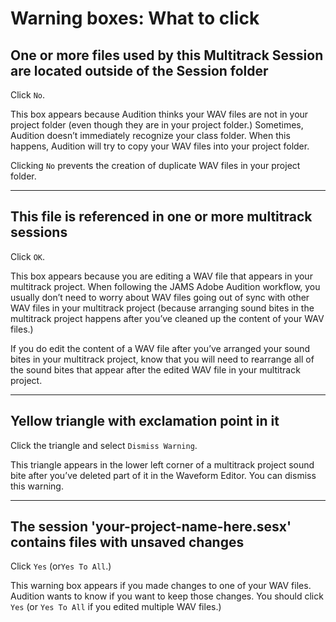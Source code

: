 # Warning boxes: What to click

## One or more files used by this Multitrack Session are located outside of the Session folder

Click `No`.

This box appears because Audition thinks your WAV files are not in your project folder \(even though they are in your project folder.\) Sometimes, Audition doesn’t immediately recognize your class folder. When this happens, Audition will try to copy your WAV files into your project folder.

Clicking `No` prevents the creation of duplicate WAV files in your project folder.

---

## This file is referenced in one or more multitrack sessions

Click `OK`.

This box appears because you are editing a WAV file that appears in your multitrack project. When following the JAMS Adobe Audition workflow, you usually don’t need to worry about WAV files going out of sync with other WAV files in your multitrack project \(because arranging sound bites in the multitrack project happens after you’ve cleaned up the content of your WAV files.\)

If you do edit the content of a WAV file after you’ve arranged your sound bites in your multitrack project, know that you will need to rearrange all of the sound bites that appear after the edited WAV file in your multitrack project.

---

## Yellow triangle with exclamation point in it

Click the triangle and select `Dismiss Warning`.

This triangle appears in the lower left corner of a multitrack project sound bite after you’ve deleted part of it in the Waveform Editor. You can dismiss this warning.

---

## The session 'your-project-name-here.sesx' contains files with unsaved changes

Click `Yes` \(or`Yes To All`.\)

This warning box appears if you made changes to one of your WAV files. Audition wants to know if you want to keep those changes. You should click `Yes` \(or `Yes To All` if you edited multiple WAV files.\)

